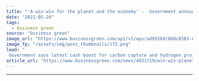 ```yaml
---
title: "'A win-win for the planet and the economy' -  Government announces £166m green industrial transformation plan"
date: "2021-05-24"
tags: 
  - business green
source: "business green"
image_url: "https://www.businessgreen.com/api/v1/wps/ad9556d/8b8c8583-6009-45fb-8490-1f94837eee90/5/steel-350x250-185x114.png"
image_fp: "/assets/img/post_thumbnails/172.png"
lead: "
 Government says latest cash boost for carbon capture and hydrogen projects should help support up to 60,000 jobs ..."
article_url: "https://www.businessgreen.com/news/4031719/win-win-planet-economy-government-announces-gbp166m-green-industrial-transformation-plan"
---
```


---
